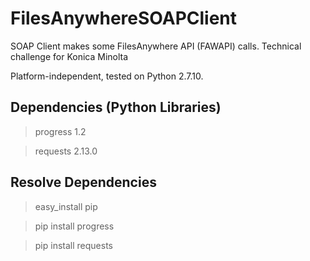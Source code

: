 # FilesAnywhereSOAPClient
SOAP Client makes some FilesAnywhere API (FAWAPI) calls. Technical challenge for Konica Minolta

Platform-independent, tested on Python 2.7.10.

## Dependencies (Python Libraries)
> progress 1.2

> requests 2.13.0

## Resolve Dependencies
> easy_install pip

> pip install progress

> pip install requests
